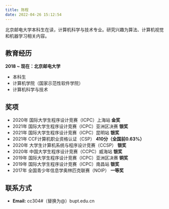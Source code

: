 ```yaml
---
title: 陈程
date: 2022-04-26 15:12:54
---
```


北京邮电大学本科生在读，计算机科学与技术专业。研究兴趣为算法、计算机视觉和机器学习相关内容。

## 教育经历

**2018 ~ 现在：北京邮电大学**

* 本科生
* 计算机学院（国家示范性软件学院）
* 计算机科学与技术

## 奖项

* 2020年 国际大学生程序设计竞赛（ICPC）上海站 **金奖**
* 2021年 国际大学生程序设计竞赛（ICPC）亚洲区决赛 **银奖**
* 2021年 国际大学生程序设计竞赛（ICPC）昆明站 **银奖**
* 2021年 CCF计算机职业资格认证（CSP） **410分（全国前0.63%）**
* 2020年 大学生计算机系统与程序设计竞赛（CCSP） **银奖**
* 2020年 中国大学生程序设计竞赛（CCPC）威海站 **银奖**
* 2019年 国际大学生程序设计竞赛（ICPC）亚洲区决赛 **铜奖**
* 2019年 国际大学生程序设计竞赛（ICPC）南昌站 **银奖**
* 2017年 全国青少年信息学奥林匹克联赛（NOIP） **一等奖**

## 联系方式

* **Email:** cc304#（替换为@）bupt.edu.cn